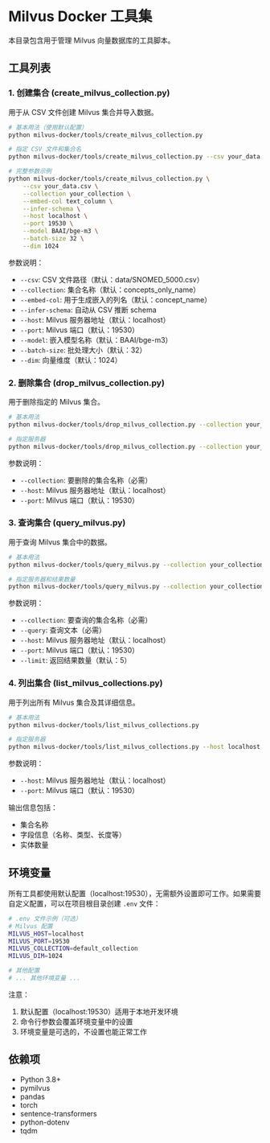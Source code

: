 # Milvus Docker 工具集

本目录包含用于管理 Milvus 向量数据库的工具脚本。

## 工具列表

### 1. 创建集合 (create_milvus_collection.py)

用于从 CSV 文件创建 Milvus 集合并导入数据。

```bash
# 基本用法（使用默认配置）
python milvus-docker/tools/create_milvus_collection.py

# 指定 CSV 文件和集合名
python milvus-docker/tools/create_milvus_collection.py --csv your_data.csv --collection your_collection

# 完整参数示例
python milvus-docker/tools/create_milvus_collection.py \
    --csv your_data.csv \
    --collection your_collection \
    --embed-col text_column \
    --infer-schema \
    --host localhost \
    --port 19530 \
    --model BAAI/bge-m3 \
    --batch-size 32 \
    --dim 1024
```

参数说明：
- `--csv`: CSV 文件路径（默认：data/SNOMED_5000.csv）
- `--collection`: 集合名称（默认：concepts_only_name）
- `--embed-col`: 用于生成嵌入的列名（默认：concept_name）
- `--infer-schema`: 自动从 CSV 推断 schema
- `--host`: Milvus 服务器地址（默认：localhost）
- `--port`: Milvus 端口（默认：19530）
- `--model`: 嵌入模型名称（默认：BAAI/bge-m3）
- `--batch-size`: 批处理大小（默认：32）
- `--dim`: 向量维度（默认：1024）

### 2. 删除集合 (drop_milvus_collection.py)

用于删除指定的 Milvus 集合。

```bash
# 基本用法
python milvus-docker/tools/drop_milvus_collection.py --collection your_collection

# 指定服务器
python milvus-docker/tools/drop_milvus_collection.py --collection your_collection --host localhost --port 19530
```

参数说明：
- `--collection`: 要删除的集合名称（必需）
- `--host`: Milvus 服务器地址（默认：localhost）
- `--port`: Milvus 端口（默认：19530）

### 3. 查询集合 (query_milvus.py)

用于查询 Milvus 集合中的数据。

```bash
# 基本用法
python milvus-docker/tools/query_milvus.py --collection your_collection --query "your query text"

# 指定服务器和结果数量
python milvus-docker/tools/query_milvus.py --collection your_collection --query "your query text" --host localhost --port 19530 --limit 5
```

参数说明：
- `--collection`: 要查询的集合名称（必需）
- `--query`: 查询文本（必需）
- `--host`: Milvus 服务器地址（默认：localhost）
- `--port`: Milvus 端口（默认：19530）
- `--limit`: 返回结果数量（默认：5）

### 4. 列出集合 (list_milvus_collections.py)

用于列出所有 Milvus 集合及其详细信息。

```bash
# 基本用法
python milvus-docker/tools/list_milvus_collections.py

# 指定服务器
python milvus-docker/tools/list_milvus_collections.py --host localhost --port 19530
```

参数说明：
- `--host`: Milvus 服务器地址（默认：localhost）
- `--port`: Milvus 端口（默认：19530）

输出信息包括：
- 集合名称
- 字段信息（名称、类型、长度等）
- 实体数量

## 环境变量

所有工具都使用默认配置（localhost:19530），无需额外设置即可工作。如果需要自定义配置，可以在项目根目录创建 `.env` 文件：

```bash
# .env 文件示例（可选）
# Milvus 配置
MILVUS_HOST=localhost
MILVUS_PORT=19530
MILVUS_COLLECTION=default_collection
MILVUS_DIM=1024

# 其他配置
# ... 其他环境变量 ...
```

注意：
1. 默认配置（localhost:19530）适用于本地开发环境
2. 命令行参数会覆盖环境变量中的设置
3. 环境变量是可选的，不设置也能正常工作

## 依赖项

- Python 3.8+
- pymilvus
- pandas
- torch
- sentence-transformers
- python-dotenv
- tqdm
